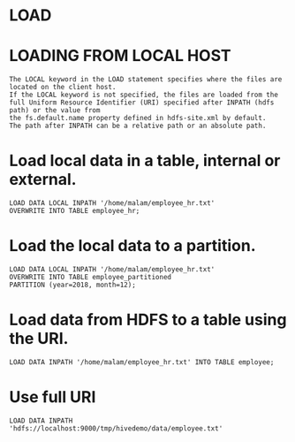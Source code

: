 #	LOAD

#	LOADING FROM LOCAL HOST

	The LOCAL keyword in the LOAD statement specifies where the files are located on the client host.
	If the LOCAL keyword is not specified, the files are loaded from the full Uniform Resource Identifier (URI) specified after INPATH (hdfs path) or the value from
	the fs.default.name property defined in hdfs-site.xml by default.
	The path after INPATH can be a relative path or an absolute path.

#	Load local data in a table, internal or external.
	
	LOAD DATA LOCAL INPATH '/home/malam/employee_hr.txt'
	OVERWRITE INTO TABLE employee_hr;

#	Load the local data to a partition.

	LOAD DATA LOCAL INPATH '/home/malam/employee_hr.txt'
	OVERWRITE INTO TABLE employee_partitioned
	PARTITION (year=2018, month=12);

#	Load data from HDFS to a table using the URI.
	
	LOAD DATA INPATH '/home/malam/employee_hr.txt' INTO TABLE employee;

#	Use full URI
	
	LOAD DATA INPATH
	'hdfs://localhost:9000/tmp/hivedemo/data/employee.txt'


  
	
